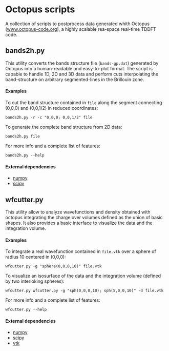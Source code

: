 # Octopus scripts

A collection of scripts to postprocess data generated whith Octopus (www.octopus-code.org), a highly scalable rea-space real-time TDDFT code.


## bands2h.py
This utility converts the bands structure file (```bands-gp.dat```) generated by Octopus into a human-readable and easy-to-plot format. The script is capable to handle 1D, 2D and 3D data and perform cuts interpolating the band-structure on arbitrary segmented-lines in the Brillouin zone. 

#### Examples
To cut the band structure contained in ```file``` along the segment connecting (0,0,0) and (0,0,1/2) in reduced coordinates:  
```
bands2h.py -r -c "0,0,0; 0,0,1/2" file
```  

To generate the complete band structure from 2D data:
```
bands2h.py file
```  
 

For more info and a complete list of features:  
```
bands2h.py --help
``` 

#### External dependencies
* [numpy](http://www.numpy.org)
* [scipy](http://www.scipy.org)

## wfcutter.py
This utility allow to analyze wavefunctions and density obtained with octopus integrating the charge over volumes defined as the union of basic shapes. It also provides a basic interface to visualize the data and the integration volume.    

#### Examples
To integrate a real wavefunction contained in ```file.vtk``` over a sphere of radius 10 centered in (0,0,0):
```
wfcutter.py -g "sphere(0,0,0,10)" file.vtk

```

To visualize an isosurface of the data and the integration volume (defined by two interloking spheres):
```
wfcutter.py wfcutter.py -g "sph(0,0,0,10); sph(5,0,0,10)" -d file.vtk

```

For more info and a complete list of features:  
```
wfcutter.py --help
``` 

#### External dependencies
* [numpy](http://www.numpy.org)
* [scipy](http://www.scipy.org)
* [vtk](http://www.vtk.org/Wiki/VTK)
